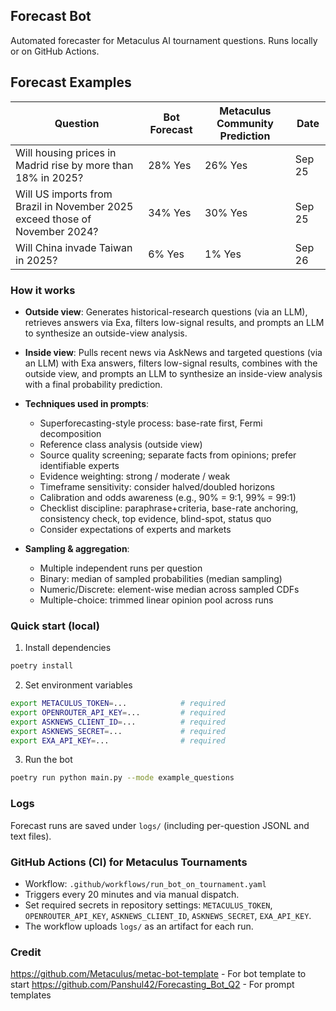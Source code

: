 ## Forecast Bot

Automated forecaster for Metaculus AI tournament questions. Runs locally or on GitHub Actions.


## Forecast Examples

| Question | Bot Forecast | Metaculus Community Prediction | Date |
|----------|-------------|---------------------|------|
| Will housing prices in Madrid rise by more than 18% in 2025? | 28% Yes | 26% Yes | Sep 25 |
| Will US imports from Brazil in November 2025 exceed those of November 2024? | 34% Yes | 30% Yes | Sep 25 |
| Will China invade Taiwan in 2025? | 6% Yes | 1% Yes | Sep 26 |

### How it works
- **Outside view**: Generates historical-research questions (via an LLM), retrieves answers via Exa, filters low-signal results, and prompts an LLM to synthesize an outside-view analysis.
- **Inside view**: Pulls recent news via AskNews and targeted questions (via an LLM) with Exa answers, filters low-signal results, combines with the outside view, and prompts an LLM to synthesize an inside-view analysis with a final probability prediction.

- **Techniques used in prompts**:
  - Superforecasting-style process: base-rate first, Fermi decomposition
  - Reference class analysis (outside view)
  - Source quality screening; separate facts from opinions; prefer identifiable experts
  - Evidence weighting: strong / moderate / weak
  - Timeframe sensitivity: consider halved/doubled horizons
  - Calibration and odds awareness (e.g., 90% = 9:1, 99% = 99:1)
  - Checklist discipline: paraphrase+criteria, base-rate anchoring, consistency check, top evidence, blind-spot, status quo
  - Consider expectations of experts and markets

- **Sampling & aggregation**:
  - Multiple independent runs per question
  - Binary: median of sampled probabilities (median sampling)
  - Numeric/Discrete: element-wise median across sampled CDFs
  - Multiple-choice: trimmed linear opinion pool across runs

### Quick start (local)
1) Install dependencies
```bash
poetry install
```
2) Set environment variables
```bash
export METACULUS_TOKEN=...            # required
export OPENROUTER_API_KEY=...         # required
export ASKNEWS_CLIENT_ID=...          # required
export ASKNEWS_SECRET=...             # required
export EXA_API_KEY=...                # required
```
3) Run the bot
```bash
poetry run python main.py --mode example_questions
```

### Logs
Forecast runs are saved under `logs/` (including per-question JSONL and text files).

### GitHub Actions (CI) for Metaculus Tournaments
- Workflow: `.github/workflows/run_bot_on_tournament.yaml`
- Triggers every 20 minutes and via manual dispatch.
- Set required secrets in repository settings: `METACULUS_TOKEN`, `OPENROUTER_API_KEY`, `ASKNEWS_CLIENT_ID`, `ASKNEWS_SECRET`, `EXA_API_KEY`.
- The workflow uploads `logs/` as an artifact for each run.

### Credit
https://github.com/Metaculus/metac-bot-template - For bot template to start
https://github.com/Panshul42/Forecasting_Bot_Q2 - For prompt templates
